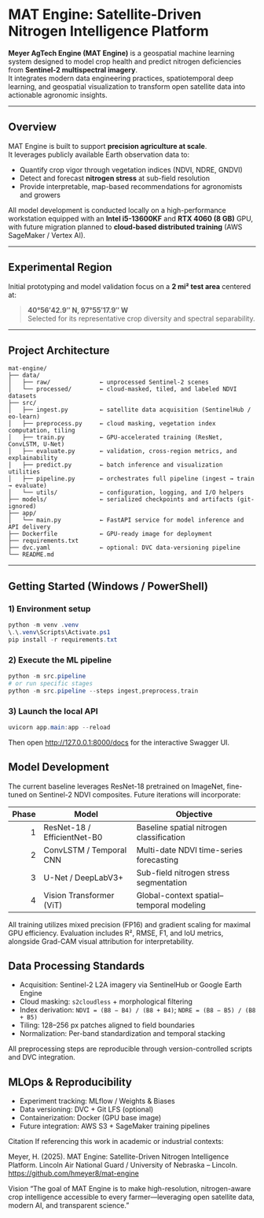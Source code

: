 
# MAT Engine: Satellite-Driven Nitrogen Intelligence Platform

**Meyer AgTech Engine (MAT Engine)** is a geospatial machine learning system designed to model crop health and predict nitrogen deficiencies from **Sentinel-2 multispectral imagery**.  
It integrates modern data engineering practices, spatiotemporal deep learning, and geospatial visualization to transform open satellite data into actionable agronomic insights.

---

## Overview

MAT Engine is built to support **precision agriculture at scale**.  
It leverages publicly available Earth observation data to:
- Quantify crop vigor through vegetation indices (NDVI, NDRE, GNDVI)  
- Detect and forecast **nitrogen stress** at sub-field resolution  
- Provide interpretable, map-based recommendations for agronomists and growers  

All model development is conducted locally on a high-performance workstation equipped with an **Intel i5-13600KF** and **RTX 4060 (8 GB)** GPU, with future migration planned to **cloud-based distributed training** (AWS SageMaker / Vertex AI).

---

## Experimental Region

Initial prototyping and model validation focus on a **2 mi² test area** centered at:

> **40°56′42.9″ N, 97°55′17.9″ W**  
> Selected for its representative crop diversity and spectral separability.

---

## Project Architecture

```
mat-engine/
├── data/
│   ├── raw/              ← unprocessed Sentinel-2 scenes
│   └── processed/        ← cloud-masked, tiled, and labeled NDVI datasets
├── src/
│   ├── ingest.py         ← satellite data acquisition (SentinelHub / eo-learn)
│   ├── preprocess.py     ← cloud masking, vegetation index computation, tiling
│   ├── train.py          ← GPU-accelerated training (ResNet, ConvLSTM, U-Net)
│   ├── evaluate.py       ← validation, cross-region metrics, and explainability
│   ├── predict.py        ← batch inference and visualization utilities
│   ├── pipeline.py       ← orchestrates full pipeline (ingest → train → evaluate)
│   └── utils/            ← configuration, logging, and I/O helpers
├── models/               ← serialized checkpoints and artifacts (git-ignored)
├── app/
│   └── main.py           ← FastAPI service for model inference and API delivery
├── Dockerfile            ← GPU-ready image for deployment
├── requirements.txt
├── dvc.yaml              ← optional: DVC data-versioning pipeline
└── README.md
```

---

## Getting Started (Windows / PowerShell)

### 1) Environment setup
```powershell
python -m venv .venv
\.\.venv\Scripts\Activate.ps1
pip install -r requirements.txt
```

### 2) Execute the ML pipeline
```powershell
python -m src.pipeline
# or run specific stages
python -m src.pipeline --steps ingest,preprocess,train
```

### 3) Launch the local API
```powershell
uvicorn app.main:app --reload
```

Then open http://127.0.0.1:8000/docs for the interactive Swagger UI.

## Model Development
The current baseline leverages ResNet-18 pretrained on ImageNet, fine-tuned on Sentinel-2 NDVI composites. Future iterations will incorporate:

| Phase | Model                       | Objective                                 |
|------:|-----------------------------|-------------------------------------------|
|     1 | ResNet-18 / EfficientNet-B0 | Baseline spatial nitrogen classification  |
|     2 | ConvLSTM / Temporal CNN     | Multi-date NDVI time-series forecasting   |
|     3 | U-Net / DeepLabV3+          | Sub-field nitrogen stress segmentation    |
|     4 | Vision Transformer (ViT)    | Global-context spatial–temporal modeling  |

All training utilizes mixed precision (FP16) and gradient scaling for maximal GPU efficiency.
Evaluation includes R², RMSE, F1, and IoU metrics, alongside Grad-CAM visual attribution for interpretability.

## Data Processing Standards
- Acquisition: Sentinel-2 L2A imagery via SentinelHub or Google Earth Engine
- Cloud masking: `s2cloudless` + morphological filtering
- Index derivation: `NDVI = (B8 − B4) / (B8 + B4)`; `NDRE = (B8 − B5) / (B8 + B5)`
- Tiling: 128–256 px patches aligned to field boundaries
- Normalization: Per-band standardization and temporal stacking

All preprocessing steps are reproducible through version-controlled scripts and DVC integration.

## MLOps & Reproducibility
- Experiment tracking: MLflow / Weights & Biases
- Data versioning: DVC + Git LFS (optional)
- Containerization: Docker (GPU base image)
- Future integration: AWS S3 + SageMaker training pipelines


Citation
If referencing this work in academic or industrial contexts:

Meyer, H. (2025). MAT Engine: Satellite-Driven Nitrogen Intelligence Platform.
Lincoln Air National Guard / University of Nebraska – Lincoln.
https://github.com/hmeyer8/mat-engine

Vision
“The goal of MAT Engine is to make high-resolution, nitrogen-aware crop intelligence accessible to every farmer—leveraging open satellite data, modern AI, and transparent science.”
